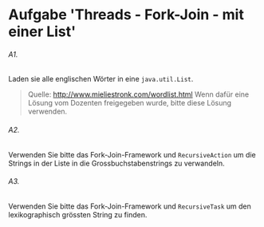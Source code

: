 # Aufgabe 'Threads - Fork-Join - mit einer List'

###### A1.
Laden sie alle englischen Wörter in eine `java.util.List`.

> Quelle: http://www.mieliestronk.com/wordlist.html
> Wenn dafür eine Lösung vom Dozenten freigegeben wurde, bitte diese Lösung verwenden. 

###### A2.
Verwenden Sie bitte das Fork-Join-Framework und `RecursiveAction` um die Strings in der Liste in die Grossbuchstabenstrings zu verwandeln.

###### A3.
Verwenden Sie bitte das Fork-Join-Framework und `RecursiveTask` um den lexikographisch grössten String zu finden.

